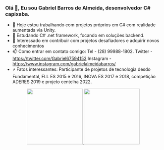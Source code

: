 ### Olá 👋, Eu sou Gabriel Barros de Almeida, desenvolvedor C# capixaba.



- 🔭 Hoje estou trabalhando com projetos próprios em C# com realidade aumentada via Unity.
- 🌱 Estudando C# .net framework, focando em soluções backend.
- 👯 Interessado em contribuir com projetos desafiadores e adquirir novos conhecimentos
- 📫 Como entrar em contato comigo: Tel - (28) 99988-1802. Twitter - https://twitter.com/Gabriel67594153 Instagram - https://www.instagram.com/gabrielalmeidabarros/
- ⚡ Fatos interessantes: Participante de projetos de tecnologia desdo Fundamental, FLL ES 2015 e 2016, INOVA ES 2017 e 2018, competição ADERES 2019 e projeto centelha 2022.

<div align="center">
  <a href="https://github.com/Yesod-star">
  <img height="180em" src="https://github-readme-stats.vercel.app/api?username=Yesod-star&show_icons=true&theme=synthwave&include_all_commits=true&count_private=true"/>
  <img height="180em" src="https://github-readme-stats.vercel.app/api/top-langs/?username=Yesod-star&layout=compact&langs_count=7&theme=synthwave"/>
</div>

  
  <link rel="stylesheet" href="https://cdn.jsdelivr.net/gh/devicons/devicon@v2.15.1/devicon.min.css">
  <div>
    <i class="devicon-bitbucket-original"></i>
    <i class="devicon-bootstrap-plain"></i>
    <i class="devicon-csharp-plain"></i>
    <i class="devicon-css3-plain"></i>
    <i class="devicon-dot-net-plain"></i>
    <i class="devicon-dotnetcore-plain"></i>
    <i class="devicon-git-plain"></i>
    <i class="devicon-github-original"></i>
    <i class="devicon-html5-plain"></i>
    <i class="devicon-javascript-plain"></i>
    <i class="devicon-mysql-plain"></i>
    <i class="devicon-photoshop-plain"></i>
    <i class="devicon-unity-original"></i>
    <i class="devicon-visualstudio-plain"></i>
  </div>

